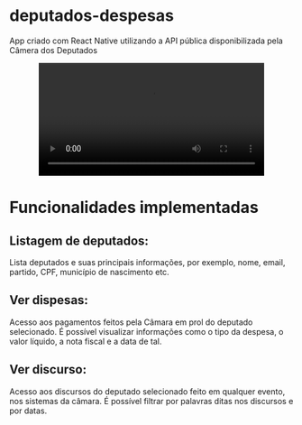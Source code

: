 # deputados-despesas
App criado com  React Native utilizando a API pública disponibilizada pela Câmera dos Deputados

<div align="center">
  <video src="https://user-images.githubusercontent.com/94997683/227032316-bc44a21e-56ad-4a55-afff-d20101db1548.mp4" width=400/>
</div>

# Funcionalidades implementadas

## Listagem de deputados:

Lista deputados e suas principais informações, por exemplo, nome, email, partido, CPF, município de nascimento etc.

## Ver dispesas:

Acesso aos pagamentos feitos pela Câmara em prol do deputado selecionado. É possível visualizar informações como o tipo da despesa, o valor líquido, a nota fiscal e a data de tal.

## Ver discurso:

Acesso aos discursos do deputado selecionado feito em qualquer evento, nos sistemas da câmara. É possível filtrar por palavras ditas nos discursos e por datas.


